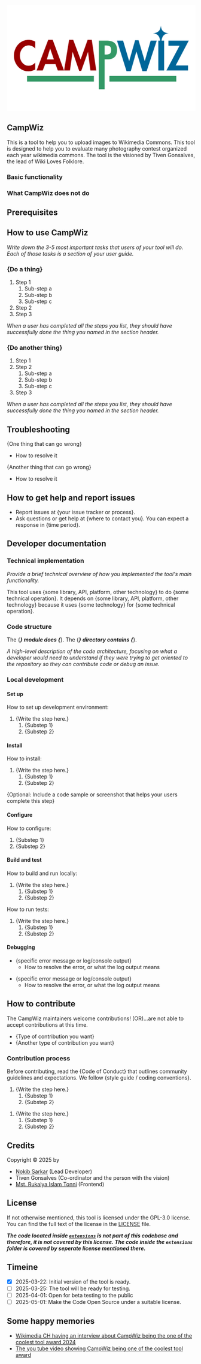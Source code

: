 ![Logo of CampWiz](./logo.svg)
## CampWiz 
This is a tool to help you to upload images to Wikimedia Commons. This tool is designed to help you to evaluate many photography contest organized each year wikimedia commons. The tool is the visioned by Tiven Gonsalves, the lead of Wiki Loves Folklore.
### Basic functionality
### What CampWiz does not do
## Prerequisites
## How to use CampWiz
*Write down the 3-5 most important tasks that users of your tool will
do. Each of those tasks is a section of your user guide.*

### {Do a thing}

1.  Step 1
    1.  Sub-step a
    2.  Sub-step b
    3.  Sub-step c
2.  Step 2
3.  Step 3

*When a user has completed all the steps you list, they should have
successfully done the thing you named in the section header.*
### {Do another thing}

1.  Step 1
2.  Step 2
    1.  Sub-step a
    2.  Sub-step b
    3.  Sub-step c
3.  Step 3

*When a user has completed all the steps you list, they should have
successfully done the thing you named in the section header.*

## Troubleshooting

{One thing that can go wrong}

-   How to resolve it

{Another thing that can go wrong}

-   How to resolve it

## How to get help and report issues

-   Report issues at {your issue tracker or process}.
-   Ask questions or get help at {where to contact you}. You can expect
    a response in {time period}.
## Developer documentation

### Technical implementation

*Provide a brief technical overview of how you implemented the tool's
main functionality.*

This tool uses {some library, API, platform, other technology} to do
{some technical operation}. It depends on {some library, API, platform,
other technology} because it uses {some technology} for {some technical
operation}.

### Code structure

The {_______} module does {_______}. The {_______} directory contains
{_______}.

*A high-level description of the code architecture, focusing on what a
developer would need to understand if they were trying to get oriented
to the repository so they can contribute code or debug an issue.*

### Local development

#### Set up

How to set up development environment:

1.  {Write the step here.}
    1.  {Substep 1}
    2.  {Substep 2}

#### Install

How to install:

1.  {Write the step here.}
    1.  {Substep 1}
    2.  {Substep 2}

{Optional: Include a code sample or screenshot that helps your users
complete this step}

#### Configure

How to configure:

1.  {Substep 1}
2.  {Substep 2}

#### Build and test

How to build and run locally:

1.  {Write the step here.}
    1.  {Substep 1}
    2.  {Substep 2}

How to run tests:

1.  {Write the step here.}
    1.  {Substep 1}
    2.  {Substep 2}

#### Debugging

-   {specific error message or log/console output}
    -   How to resolve the error, or what the log output means

<!--code example -->

-   {specific error message or log/console output}
    -   How to resolve the error, or what the log output means

## How to contribute

The CampWiz maintainers welcome contributions! (OR)...are not able
to accept contributions at this time.

-   {Type of contribution you want}
-   {Another type of contribution you want}

### Contribution process

Before contributing, read the {Code of Conduct} that outlines community
guidelines and expectations. We follow {style guide / coding
conventions}.

1.  {Write the step here.}
    1.  {Substep 1}
    2.  {Substep 2}

<!-- code example -->

1.  {Write the step here.}
    1.  {Substep 1}
    2.  {Substep 2}

## Credits
Copyright &copy; 2025 by
- [Nokib Sarkar](https://github.com/nokibsarkar) (Lead Developer)
- Tiven Gonsalves (Co-ordinator and the person with the vision)
- [Mst. Rukaiya Islam Tonni](https://github.com/Tonni28) (Frontend)

## License
If not otherwise mentioned, this tool is licensed under the GPL-3.0 license. You can find the full text of the license in the [LICENSE](./LICENSE.md) file.

***The code located inside [`extensions`](./extensions/) is not part of this codebase and therefore, it is not covered by this license. The code inside the `extensions` folder is covered by seperate license mentioned there.***
## Timeine
- [x] 2025-03-22: Initial version of the tool is ready.
- [ ] 2025-03-25: The tool will be ready for testing.
- [ ] 2025-04-01: Open for beta testing to the public
- [ ] 2025-05-01: Make the Code Open Source under a suitable license.
## Some happy memories
- [Wikimedia CH having an interview about CampWiz being the one of the coolest tool award 2024](https://wikimedia.ch/en/news/surprise-at-the-wikimania-why-wikimedia-ch-had-a-special-reason-to-be-happy/)
- [The you tube video showing CampWiz being one of the coolest tool award](https://www.youtube.com/watch?v=F-Z2ODmUySY)
